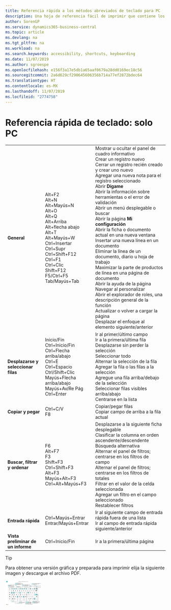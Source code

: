 ```yaml
---
title: Referencia rápida a los métodos abreviados de teclado para PC
description: Una hoja de referencia fácil de imprimir que contiene los métodos abreviados de teclado más populares para usuarios de PC.
author: SorenGP
ms.service: dynamics365-business-central
ms.topic: article
ms.devlang: na
ms.tgt_pltfrm: na
ms.workload: na
ms.search.keywords: accessibility, shortcuts, keyboarding
ms.date: 11/07/2019
ms.author: sgroespe
ms.openlocfilehash: e156f3a17e5db1a65aaf0679a28dd0169ec18c56
ms.sourcegitcommit: 2a6d629cf290645606356b714a77ef2872bdec64
ms.translationtype: HT
ms.contentlocale: es-MX
ms.lasthandoff: 11/07/2019
ms.locfileid: "2774758"
---
```

# <a name="keyboard-quick-reference---pc-only"></a>Referencia rápida de teclado: solo PC

||||  
|----------------|-----------|----------------|
|**General**|Alt+F2<br />Alt+N<br />Alt+Mayús+N<br />Alt+O<br />Alt+Q<br />Alt+Arriba<br />Alt+flecha abajo<br />Alt+T<br />Alt+Mayús+W<br />Ctrl+Insertar<br />Ctrl+Supr<br />Ctrl+Shift+F12<br />Ctrl+F1<br />Ctrl+Clic<br />Shift+F12<br />F5/Ctrl+F5<br />Tab/Mayús+Tab<br />|Mostrar u ocultar el panel de cuadro informativo<br />Crear un registro nuevo<br />Cerrar un registro recién creado y crear uno nuevo<br />Agregar una nueva nota para el registro seleccionado<br />Abrir **Dígame**<br />Abrir la información sobre herramientas o el error de validación<br />Abrir un menú desplegable o buscar<br />Abrir la página **Mi configuración**<br />Abrir la ficha o documento actual en una nueva ventana<br />Insertar una nueva línea en un documento<br />Eliminar la línea de un documento, diario u hoja de trabajo<br />Maximizar la parte de productos de línea en una página de documento<br />Abrir la ayuda de la página<br />Navegar al personalizar<br />Abrir el explorador de roles, una descripción general de la función<br />Actualizar o volver a cargar la página<br />Desplazar el enfoque al elemento siguiente/anterior|
|**Desplazarse y <br />seleccionar filas**| Inicio/Fin<br />Ctrl+Inicio/Fin <br />Ctrl+Flecha arriba/abajo<br />Ctrl+E <br />Ctrl+Espacio<br />Ctrl/Shift+Clic<br />Mayús+Flecha arriba/abajo<br />Mayús+Av/Re Pág<br />Ctrl+Enter| Ir al primer/último campo<br />Ir a la primera/última fila<br />Desplazarse sin perder la selección<br />Seleccionar todo<br />Alternar la selección de la fila<br /> Agregar la fila o las filas a la selección<br />Agregue una fila arriba/debajo de la selección<br />Seleccionar filas visibles arriba/abajo <br />Centrarse en la lista|
|**Copiar y pegar**|Ctrl+C/V<br />F8|Copiar/pegar filas<br />Copiar campo de arriba a la fila actual|
|**Buscar, filtrar <br />y ordenar**|F6<br />Alt+F7<br />F3<br />Shift+F3<br />Ctrl+Shift+F3<br />Alt+F3<br />Mayús+Alt+F3<br />Ctrl+Alt+Mayús+F3|Desplazarse a la siguiente ficha desplegable<br />Clasificar la columna en orden ascendente/descendente<br />Búsqueda alternativa<br />Alternar el panel de filtros; centrarse en los filtros de campo<br />Alternar el panel de filtros; centrarse en los filtros de totales<br />Filtrar en el valor de la celda seleccionada<br />Agregar un filtro en el campo seleccionado<br />Restablecer filtros|
|**Entrada rápida**|Ctrl+Mayús+Entrar<br />Entrar/Mayús+Entrar|Ir al siguiente campo de entrada rápida fuera de una lista<br />Ir al campo de entrada rápida siguiente/anterior|
|**Vista preliminar de un informe**|Ctrl+Inicio/Fin|Ir a la primera/última página|

> [!TIP]
> Para obtener una versión gráfica y preparada para imprimir elija la siguiente imagen y descargue el archivo PDF.
>
> [ ![](media/keyboard_shortcut_inline.png) ](media/keyboard_shortcuts.pdf)
